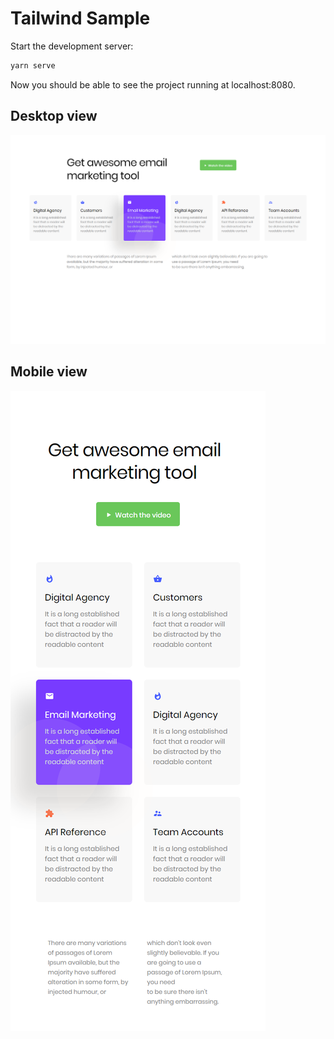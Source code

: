 # Tailwind Sample

Start the development server:

```bash
yarn serve
```

Now you should be able to see the project running at localhost:8080.

## Desktop view
![Desktop view](images/sample_desktop.png "Desktop view")

## Mobile view
![Mobile view](images/sample_mobile.png "Mobile view")